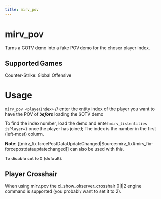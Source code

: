 ```yaml
---
title: mirv_pov
---
```


# mirv_pov

Turns a GOTV demo into a fake POV demo for the chosen player index.

## Supported Games

Counter-Strike: Global Offensive

# Usage

`mirv_pov <playerIndex>` // enter the entity index of the player you want to have the POV of **_before_** loading the GOTV demo

To find the index number, load the demo and enter `mirv_listentities isPlayer=1` once the player has joined; The index is the number in the first (left-most) column.

**Note**: [[mirv_fix forcePostDataUpdateChanged|Source:mirv_fix#mirv_fix-forcepostdataupdatechanged]] can also be used with this.

To disable set to 0 (default).

## Player Crosshair

When using mirv_pov the cl_show_observer_crosshair 0|1|2 engine command is supported (you probably want to set it to 2).